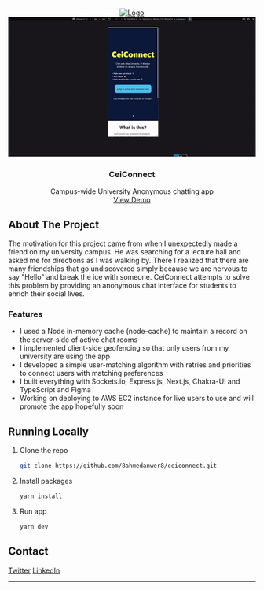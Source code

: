 <!-- Improved compatibility of back to top link: See: https://github.com/othneildrew/Best-README-Template/pull/73 -->
<a name="readme-top"></a>

<!-- PROJECT LOGO -->
<br />
<div align="center>
  <img src ="ceiconnect.gif" width = 500></img>
</div>
<div align="center">
  <a href="https://github.com/8ahmedanwer8/repo_name">
    <img src="https://github.com/8ahmedanwer8/ceiconnect/assets/84689304/b91568d7-e8c6-4659-a2aa-c7b49e8ae3b3" alt="Logo">
  </a>
  <img src ="ceiconnect.gif" width = 600 alt="demo gif"></img>

<h3 align="center">CeiConnect</h3>

  <p align="center">
    Campus-wide University Anonymous chatting app
    <br />
    <a href="https://www.youtube.com/watch?v=CWOktU30qPQ">View Demo</a>
  </p>
</div>

<!-- ABOUT THE PROJECT -->
## About The Project
The motivation for this project came from when I unexpectedly made a friend on my university campus. He was searching for a lecture hall and asked me for directions as I was walking by. There I realized that there are many friendships that go undiscovered simply because we are nervous to say "Hello" and break the ice with someone. CeiConnect attempts to solve this problem by providing an anonymous chat interface for students to enrich their social lives.


### Features

* I used a Node in-memory cache (node-cache) to maintain a record on the server-side of active chat rooms
* I implemented client-side geofencing so that only users from my university are using the app
* I developed a simple user-matching algorithm with retries and priorities to connect users with matching preferences
* I built everything with Sockets.io, Express.js, Next.js, Chakra-UI and TypeScript and Figma
* Working on deploying to AWS EC2 instance for live users to use and will promote the app hopefully soon

<!-- RUNNING LOCALLY -->
## Running Locally

1. Clone the repo
   ```sh
   git clone https://github.com/8ahmedanwer8/ceiconnect.git
   ```
2. Install packages
   ```sh
   yarn install
   ```
3. Run app
   ```js
   yarn dev
   ```

<!-- CONTACT -->
## Contact

[Twitter](https://twitter.com/https://twitter.com/AhmedAn17381286) 
[LinkedIn](https://www.linkedin.com/in/8ahmed8/)
****

<!-- MARKDOWN LINKS & IMAGES -->
<!-- https://www.markdownguide.org/basic-syntax/#reference-style-links -->
[contributors-shield]: https://img.shields.io/github/contributors/8ahmedanwer8/repo_name.svg?style=for-the-badge
[contributors-url]: https://github.com/8ahmedanwer8/repo_name/graphs/contributors
[forks-shield]: https://img.shields.io/github/forks/8ahmedanwer8/repo_name.svg?style=for-the-badge
[forks-url]: https://github.com/8ahmedanwer8/repo_name/network/members
[stars-shield]: https://img.shields.io/github/stars/8ahmedanwer8/repo_name.svg?style=for-the-badge
[stars-url]: https://github.com/8ahmedanwer8/repo_name/stargazers
[issues-shield]: https://img.shields.io/github/issues/8ahmedanwer8/repo_name.svg?style=for-the-badge
[issues-url]: https://github.com/8ahmedanwer8/repo_name/issues
[license-shield]: https://img.shields.io/github/license/8ahmedanwer8/repo_name.svg?style=for-the-badge
[license-url]: https://github.com/8ahmedanwer8/repo_name/blob/master/LICENSE.txt
[linkedin-shield]: https://img.shields.io/badge/-LinkedIn-black.svg?style=for-the-badge&logo=linkedin&colorB=555
[linkedin-url]: https://linkedin.com/in/linkedin_username
[product-screenshot]: images/screenshot.png
[Next.js]: https://img.shields.io/badge/next.js-000000?style=for-the-badge&logo=nextdotjs&logoColor=white
[Next-url]: https://nextjs.org/
[React.js]: https://img.shields.io/badge/React-20232A?style=for-the-badge&logo=react&logoColor=61DAFB
[React-url]: https://reactjs.org/
[Vue.js]: https://img.shields.io/badge/Vue.js-35495E?style=for-the-badge&logo=vuedotjs&logoColor=4FC08D
[Vue-url]: https://vuejs.org/
[Angular.io]: https://img.shields.io/badge/Angular-DD0031?style=for-the-badge&logo=angular&logoColor=white
[Angular-url]: https://angular.io/
[Svelte.dev]: https://img.shields.io/badge/Svelte-4A4A55?style=for-the-badge&logo=svelte&logoColor=FF3E00
[Svelte-url]: https://svelte.dev/
[Laravel.com]: https://img.shields.io/badge/Laravel-FF2D20?style=for-the-badge&logo=laravel&logoColor=white
[Laravel-url]: https://laravel.com
[Bootstrap.com]: https://img.shields.io/badge/Bootstrap-563D7C?style=for-the-badge&logo=bootstrap&logoColor=white
[Bootstrap-url]: https://getbootstrap.com
[JQuery.com]: https://img.shields.io/badge/jQuery-0769AD?style=for-the-badge&logo=jquery&logoColor=white
[JQuery-url]: https://jquery.com 
